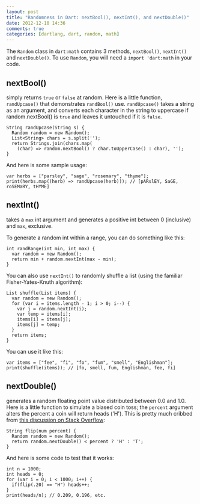 ```yaml
---
layout: post
title: "Randomness in Dart: nextBool(), nextInt(), and nextDouble()"
date: 2012-12-10 14:36
comments: true
categories: [dartlang, dart, random, math]
---
```


The `Random` class in `dart:math` contains 3 methods, `nextBool()`, `nextInt()`
and `nextDouble()`. To use `Random`, you will need a `import 'dart:math` in your
code.

## nextBool()
simply returns `true` or `false` at random. Here is a little
function, `randUpcase()` that demonstrates `randBool()` use. `randUpcase()`
takes a string as an argument, and converts each character in the string to
uppercase if random.nextBool() is `true` and leaves it untouched if it is
`false`.

    String randUpcase(String s) {
      Random random = new Random();
      List<String> chars = s.split('');
      return Strings.join(chars.map(
        (char) => random.nextBool() ? char.toUpperCase() : char), '');
    }
    
And here is some sample usage:

    var herbs = ["parsley", "sage", "rosemary", "thyme"];
    print(herbs.map((herb) => randUpcase(herb))); // [pARslEY, SaGE, roSEMaRY, tHYME]
 
## nextInt()
takes a `max` int argument and generates a positive int between 0 (inclusive) and `max`, exclusive.

To generate a random int within a range, you can do something like this:

    int randRange(int min, int max) {
      var random = new Random();
      return min + random.nextInt(max - min);
    }
 
You can also use `nextInt()` to randomly shuffle a list (using the familiar
Fisher-Yates-Knuth algorithm):

    List shuffle(List items) {
      var random = new Random();
      for (var i = items.length - 1; i > 0; i--) {
        var j = random.nextInt(i);
        var temp = items[i];
        items[i] = items[j];
        items[j] = temp;
      }
      return items;
    }

You can use it like this:

    var items = ["fee", "fi", "fo", "fum", "smell", "Englishman"];
    print(shuffle(items)); // [fo, smell, fum, Englishman, fee, fi]

## nextDouble()
generates a random floating point value distributed between 0.0
and 1.0. Here is a little function to simulate a biased coin toss; the `percent`
argument alters the percent a coin will return heads ('H'). This is pretty much cribbed from
[this discussion on Stack Overflow](http://stackoverflow.com/questions/477237/how-do-i-simulate-flip-of-biased-coin-in-python):

    String flip(num percent) {
      Random random = new Random();
      return random.nextDouble() < percent ? 'H' : 'T';
    }

And here is some code to test that it works:

    int n = 1000;
    int heads = 0;
    for (var i = 0; i < 1000; i++) {
      if(flip(.20) == "H") heads++;
    }
    print(heads/n); // 0.209, 0.196, etc.
